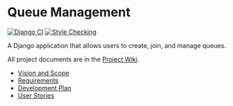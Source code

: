 # Queue Management
[![Django CI](https://github.com/pannlnwza/queue-management/actions/workflows/django.yml/badge.svg)](https://github.com/pannlnwza/queue-management/actions/workflows/django.yml)
[![Style Checking](https://github.com/pannlnwza/queue-management/actions/workflows/style-checking.yml/badge.svg)](https://github.com/pannlnwza/queue-management/actions/workflows/style-checking.yml)

A Django application that allows users to create, join, and manage queues.

All project documents are in the [Project Wiki](../../wiki/Home).

- [Vision and Scope](https://docs.google.com/document/d/1p616PD76oxQN8ldjamwZGRXBnW58qaF1x_8UL3KRnog)
- [Requirements](../../wiki/Requirements)
- [Development Plan](../../wiki/Development%20Plan)
- [User Stories](../../wiki/User%20Stories)
